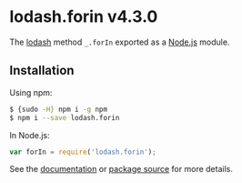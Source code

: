 # lodash.forin v4.3.0

The [lodash](https://lodash.com/) method `_.forIn` exported as a [Node.js](https://nodejs.org/) module.

## Installation

Using npm:
```bash
$ {sudo -H} npm i -g npm
$ npm i --save lodash.forin
```

In Node.js:
```js
var forIn = require('lodash.forin');
```

See the [documentation](https://lodash.com/docs#forIn) or [package source](https://github.com/lodash/lodash/blob/4.3.0-npm-packages/lodash.forin) for more details.
